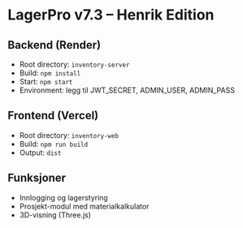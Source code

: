 # LagerPro v7.3 – Henrik Edition

## Backend (Render)
- Root directory: `inventory-server`
- Build: `npm install`
- Start: `npm start`
- Environment: legg til JWT_SECRET, ADMIN_USER, ADMIN_PASS

## Frontend (Vercel)
- Root directory: `inventory-web`
- Build: `npm run build`
- Output: `dist`

## Funksjoner
- Innlogging og lagerstyring
- Prosjekt-modul med materialkalkulator
- 3D-visning (Three.js)
